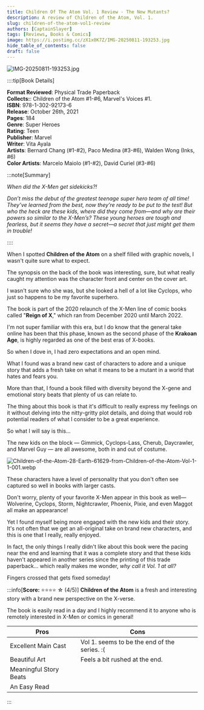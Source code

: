 ```yaml
---
title: Children Of The Atom Vol. 1 Review - The New Mutants?
description: A review of Children of the Atom, Vol. 1.
slug: children-of-the-atom-vol1-review
authors: [CaptainSlayer]
tags: [Reviews, Books & Comics]
image: https://i.postimg.cc/zX1x0K7Z/IMG-20250811-193253.jpg
hide_table_of_contents: false
draft: false
---
```


![IMG-20250811-193253.jpg](https://i.postimg.cc/zX1x0K7Z/IMG-20250811-193253.jpg)

<!-- truncate -->

::::tip[Book Details]

**Format Reviewed**: Physical Trade Paperback  
**Collects:**: Children of the Atom #1-#6, Marvel's Voices #1.    
**ISBN**: 978-1-302-92173-6  
**Release**: October 26th, 2021  
**Pages**: 184  
**Genre**: Super Heroes  
**Rating**: Teen  
**Publisher**: Marvel  
**Writer**: Vita Ayala  
**Artists**: Bernard Chang (#1-#2), Paco Medina (#3-#6), Walden Wong (Inks, #6)  
**Color Artists**: Marcelo Maiolo (#1-#2), David Curiel (#3-#6)  


:::note[Summary]

*When did the X-Men get sidekicks?!*

*Don’t miss the debut of the greatest teenage super hero team of all time! They’ve learned from the best, now they’re ready to be put to the test! But who the heck are these kids, where did they come from—and why are their powers so similar to the X-Men’s? These young heroes are tough and fearless, but it seems they have a secret—a secret that just might get them in trouble!*

::::

When I spotted **Children of the Atom** on a shelf filled with graphic novels, I wasn't quite sure what to expect.

The synopsis on the back of the book was interesting, sure, but what really caught my attention was the character front and center on the cover art.

I wasn't sure who she was, but she looked a hell of a lot like Cyclops, who just so happens to be my favorite superhero.

The book is part of the 2020 relaunch of the X-Men line of comic books called "**Reign of X**," which ran from December 2020 until March 2022.

I'm not super familiar with this era, but I do know that the general take online has been that this phase, known as the second phase of the **Krakoan Age**, is highly regarded as one of the best eras of X-books.

So when I dove in, I had zero expectations and an open mind.

What I found was a brand new cast of characters to adore and a unique story that adds a fresh take on what it means to be a mutant in a world that hates and fears you.

More than that, I found a book filled with diversity beyond the X-gene and emotional story beats that plenty of us can relate to.

The thing about this book is that it's difficult to really express my feelings on it without delving into the nitty-gritty plot details, and doing that would rob potential readers of what I consider to be a great experience.

So what I will say is this...

The new kids on the block — Gimmick, Cyclops-Lass, Cherub, Daycrawler, and Marvel Guy — are all awesome, both in and out of costume.

![Children-of-the-Atom-28-Earth-61629-from-Children-of-the-Atom-Vol-1-1-001.webp](https://i.postimg.cc/dQCW248j/Children-of-the-Atom-28-Earth-61629-from-Children-of-the-Atom-Vol-1-1-001.webp)

These characters have a level of personality that you don't often see captured so well in books with larger casts.

Don't worry, plenty of your favorite X-Men appear in this book as well—Wolverine, Cyclops, Storm, Nightcrawler, Phoenix, Pixie, and even Maggot all make an appearance!

Yet I found myself being more engaged with the new kids and their story. It's not often that we get an all-original take on brand new characters, and this is one that I really, really enjoyed.

In fact, the only things I really didn't like about this book were the pacing near the end and learning that it was a complete story and that these kids haven't appeared in another series since the printing of this trade paperback... which really makes me wonder, *why call it Vol. 1 at all?*

Fingers crossed that gets fixed someday!

:::info[**Score:** ⭐⭐⭐⭐ ☆ (4/5)]
**Children of the Atom** is a fresh and interesting story with a brand new perspective on the X-verse.

The book is easily read in a day and I highly recommend it to anyone who is remotely interested in X-Men or comics in general!

| Pros | Cons |
|----------|----------|
| Excellent Main Cast   | Vol 1. seems to be the end of the series. :( |
| Beautiful Art | Feels a bit rushed at the end. |
| Meaningful Story Beats | 
| An Easy Read 
:::

